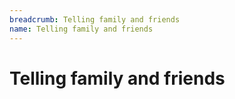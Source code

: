 ```yaml
---
breadcrumb: Telling family and friends
name: Telling family and friends
---
```


Telling family and friends
===========================
